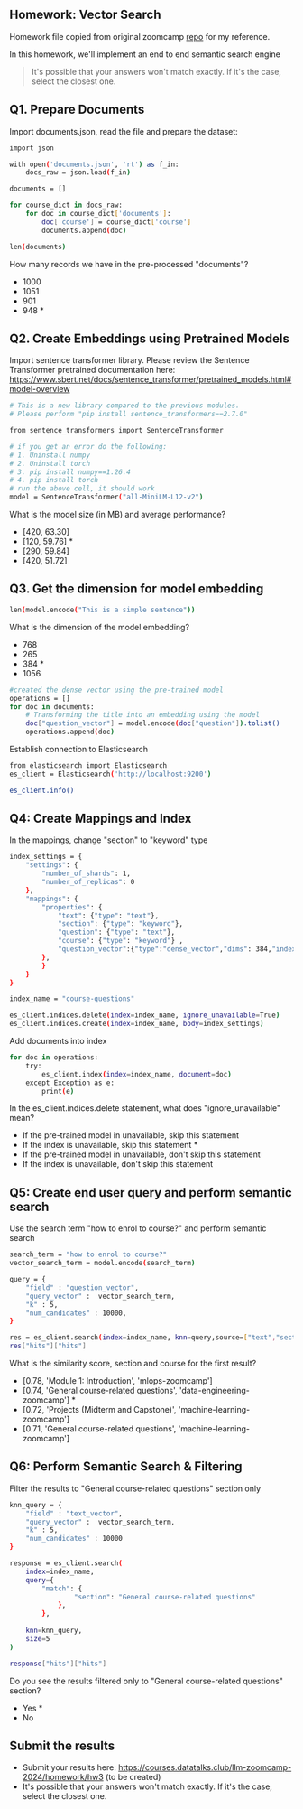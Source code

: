 ## Homework: Vector Search

Homework file copied from original zoomcamp [repo](https://github.com/DataTalksClub/llm-zoomcamp/blob/main/cohorts/2024/03-vector-search/homework.md) for my reference.

In this homework, we'll implement an end to end semantic search engine

> It's possible that your answers won't match exactly. If it's the case, select the closest one.

## Q1. Prepare Documents

Import documents.json, read the file and prepare the dataset:

```bash
import json

with open('documents.json', 'rt') as f_in:
    docs_raw = json.load(f_in)

documents = []

for course_dict in docs_raw:
    for doc in course_dict['documents']:
        doc['course'] = course_dict['course']
        documents.append(doc)

len(documents)
```
How many records we have in the pre-processed "documents"?
* 1000
* 1051
* 901
* 948 *


## Q2. Create Embeddings using Pretrained Models

Import sentence transformer library. Please review the Sentence Transformer pretrained documentation here: https://www.sbert.net/docs/sentence_transformer/pretrained_models.html#model-overview

```bash
# This is a new library compared to the previous modules. 
# Please perform "pip install sentence_transformers==2.7.0"

from sentence_transformers import SentenceTransformer

# if you get an error do the following:
# 1. Uninstall numpy 
# 2. Uninstall torch
# 3. pip install numpy==1.26.4
# 4. pip install torch
# run the above cell, it should work
model = SentenceTransformer("all-MiniLM-L12-v2")
```

What is the model size (in MB) and average performance?

* [420, 63.30]
* [120, 59.76] *
* [290, 59.84]
* [420, 51.72]


## Q3. Get the dimension for model embedding

```bash
len(model.encode("This is a simple sentence"))
```

What is the dimension of the model embedding?

* 768
* 265
* 384 *
* 1056

```bash
#created the dense vector using the pre-trained model
operations = []
for doc in documents:
    # Transforming the title into an embedding using the model
    doc["question_vector"] = model.encode(doc["question"]).tolist()
    operations.append(doc)
```


Establish connection to Elasticsearch 

```bash
from elasticsearch import Elasticsearch
es_client = Elasticsearch('http://localhost:9200') 

es_client.info()
```

## Q4: Create Mappings and Index

In the mappings, change "section" to "keyword" type

```bash
index_settings = {
    "settings": {
        "number_of_shards": 1,
        "number_of_replicas": 0
    },
    "mappings": {
        "properties": {
            "text": {"type": "text"},
            "section": {"type": "keyword"},
            "question": {"type": "text"},
            "course": {"type": "keyword"} ,
            "question_vector":{"type":"dense_vector","dims": 384,"index":True,"similarity": "cosine"
        },
        }
    }
}

index_name = "course-questions"

es_client.indices.delete(index=index_name, ignore_unavailable=True)
es_client.indices.create(index=index_name, body=index_settings)
```

Add documents into index

```bash
for doc in operations:
    try:
        es_client.index(index=index_name, document=doc)
    except Exception as e:
        print(e)
```

In the es_client.indices.delete statement, what does "ignore_unavailable" mean?
* If the pre-trained model in unavailable, skip this statement
* If the index is unavailable, skip this statement *
* If the pre-trained model in unavailable, don't skip this statement
* If the index is unavailable, don't skip this statement


## Q5: Create end user query and perform semantic search

Use the search term "how to enrol to course?" and perform semantic search

```bash
search_term = "how to enrol to course?"
vector_search_term = model.encode(search_term)

query = {
    "field" : "question_vector",
    "query_vector" :  vector_search_term,
    "k" : 5,
    "num_candidates" : 10000, 
}

res = es_client.search(index=index_name, knn=query,source=["text","section","question","course"])
res["hits"]["hits"]
```
What is the similarity score, section and course for the first result?

* [0.78, 'Module 1: Introduction', 'mlops-zoomcamp']
* [0.74, 'General course-related questions', 'data-engineering-zoomcamp'] *
* [0.72, 'Projects (Midterm and Capstone)', 'machine-learning-zoomcamp']
* [0.71, 'General course-related questions', 'machine-learning-zoomcamp']


## Q6: Perform Semantic Search & Filtering

Filter the results to "General course-related questions" section only

```bash
knn_query = {
    "field" : "text_vector",
    "query_vector" :  vector_search_term,
    "k" : 5,
    "num_candidates" : 10000
}

response = es_client.search(
    index=index_name,
    query={
        "match": {
                "section": "General course-related questions"
            },
        },
        
    knn=knn_query,
    size=5
)

response["hits"]["hits"]
```
Do you see the results filtered only to "General course-related questions" section?

* Yes *
* No


## Submit the results

* Submit your results here: https://courses.datatalks.club/llm-zoomcamp-2024/homework/hw3 (to be created)
* It's possible that your answers won't match exactly. If it's the case, select the closest one.